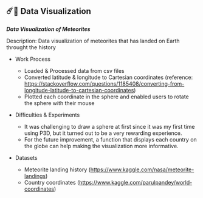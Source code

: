 ## ☄️💫 Data Visualization

***Data Visualization of Meteorites***

Description: Data visualization of meteorites that has landed on Earth throught the history

- Work Process
  - Loaded & Processed data from csv files
  - Converted latitude & longitude to Cartesian coordinates (reference: https://stackoverflow.com/questions/1185408/converting-from-longitude-latitude-to-cartesian-coordinates)
  - Plotted each coordinate in the sphere and enabled users to rotate the sphere with their mouse

- Difficulties & Experiments
  -  It was challenging to draw a sphere at first since it was my first time using P3D, but it turned out to be a very rewarding experience.
  -  For the future improvement, a function that displays each country on the globe can help making the visualization more informative.

- Datasets
  - Meteorite landing history (https://www.kaggle.com/nasa/meteorite-landings)
  - Country coordinates (https://www.kaggle.com/parulpandey/world-coordinates)
